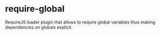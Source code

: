 require-global
==============

RequireJS loader plugin that allows to require global variables thus making dependencies on globals explicit.
